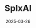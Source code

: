 ---  
layout: startup_page  
title: "SplxAI"  
id: "splx.ai"  
permalink: "/splxaisplx.ai03262025/"  
website: "https://splx.ai/"  
funding_round: "Seed"  
funding_amount: "$7M"  
investors: "LAUNCHub Ventures, Rain Capital, Inovo, Runtime Ventures, DNV Ventures, South Central Ventures"  
about: "SplxAI provides an advanced AI security platform that helps organizations secure their internal AI agents and customer-facing AI applications. The platform utilizes automated security testing, dynamic remediation, and continuous monitoring to identify and mitigate potential attack vectors, allowing businesses to confidently deploy AI without introducing vulnerabilities. SplxAI's platform is built to address unique security concerns posed by AI and LLM technologies."  
markets: "AI, Cybersecurity, Generative AI, SaaS, Security"  
hq: "New York, New York, United States"  
founded_year: "2023"  
linkedin: "https://www.linkedin.com/company/splx-ai"  
twitter: "https://twitter.com/splxAI"  
instagram: ""  
facebook: ""  
crunchbase: "https://www.crunchbase.com/organization/splxai"  
pitchbook: "https://pitchbook.com/profiles/company/631444-33"  

date_display: "26-Mar-2025"  
date: "2025-03-26"

# SEO Optimization  
meta_title: "SplxAI - Seed Funding ($7M)"  
meta_description: "SplxAI, SplxAI provides an advanced AI security platform that helps organizations secure their internal AI agents and customer-facing AI applications. The pla..."  
meta_keywords: "SplxAI, AI, Cybersecurity, Generative AI, SaaS, Security, Seed funding"  
canonical_url: "https://startup.projectstartups.com/splxaisplx.ai03262025/"  
---